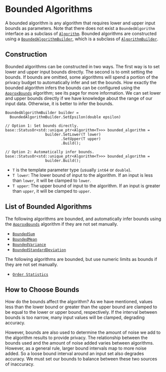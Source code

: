 
# Bounded Algorithms

A bounded algorithm is any algorithm that requires lower and upper input bounds
as parameters. Note that there does not exist a `BoundedAlgorithm` interface as
a subclass of [`Algorithm`](algorithm.md). Bounded algorithms are constructed
using a [`BoundedAlgorithmBuilder`](https://github.com/google/differential-privacy/blob/main/cc/algorithms/bounded-algorithm.h),
which is a subclass of [`AlgorithmBuilder`](https://github.com/google/differential-privacy/blob/main/cc/algorithms/algorithm.h).

## Construction

Bounded algorithms can be constructed in two ways. The first way is to set lower
and upper input bounds directly. The second is to omit setting the bounds. If
bounds are omitted, some algorithms will spend a portion of the privacy budget
to automatically infer and set the bounds. How exactly the bounded algorithm
infers the bounds can be configured using the [`ApproxBounds`](approx-bounds.md)
algorithm; see its page for more information. We can set lower and upper bounds
directly if we have knowledge about the range of our input data. Otherwise, it
is better to infer the bounds.

```
BoundedAlgorithmBuilder builder =
  BoundedAlgorithmBuilder.SetEpsilon(double epsilon)

// Option 1: Set bounds directly.
base::StatusOr<std::unique_ptr<Algorithm<T>>> bounded_algorithm =
                  builder.SetLower(T lower)
                         .SetUpper(T upper)
                         .Build();

// Option 2: Automatically infer bounds.
base::StatusOr<std::unique_ptr<Algorithm<T>>> bounded_algorithm =
                  builder.Build();
```

*   `T` is the template parameter type (usually `int64` or `double`).
*   `T lower`: The lower bound of input to the algorithm. If an input is less
    than `lower`, it will be clamped to `lower`.
*   `T upper`: The upper bound of input to the algorithm. If an input is greater
    than `upper`, it will be clamped to `upper`.

## List of Bounded Algorithms

The following algorithms are bounded, and automatically infer bounds using the
[`ApproxBounds`](approx-bounds.md) algorithm if they are not set manually.

*   [`BoundedSum`](bounded-sum.md)
*   [`BoundedMean`](bounded-mean.md)
*   [`BoundedVariance`](bounded-variance.md)
*   [`BoundedStandardDeviation`](bounded-standard-deviation.md)

The following algorithms are bounded, but use numeric limits as bounds if they
are not set manually.

*   [`Order Statistics`](order-statistics.md)

## How to Choose Bounds

How do the bounds affect the algorithm? As we have mentioned, values less than
the lower bound or greater than the upper bound are clamped to be equal to the
lower or upper bound, respectively. If the interval between bounds is too
narrow, many input values will be clamped, degrading accuracy.

However, bounds are also used to determine the amount of noise we add to the
algorithm results to provide privacy. The relationship between the bounds used
and the amount of noise added varies between algorithms. However, as a general
rule, larger bound intervals map to more noise added. So a loose bound interval
around an input set also degrades accuracy. We must set our bounds to balance
between these two sources of inaccuracy.
